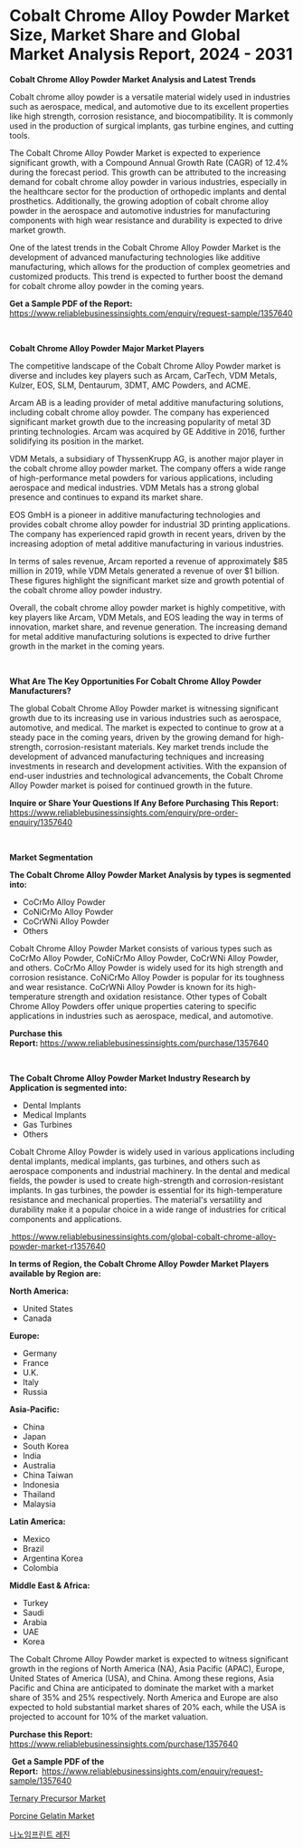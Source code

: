 <p><h1>Cobalt Chrome Alloy Powder Market Size, Market Share and Global Market Analysis Report, 2024 - 2031</h1></p><p><strong>Cobalt Chrome Alloy Powder Market Analysis and Latest Trends</strong></p>
<p><p>Cobalt chrome alloy powder is a versatile material widely used in industries such as aerospace, medical, and automotive due to its excellent properties like high strength, corrosion resistance, and biocompatibility. It is commonly used in the production of surgical implants, gas turbine engines, and cutting tools.</p><p>The Cobalt Chrome Alloy Powder Market is expected to experience significant growth, with a Compound Annual Growth Rate (CAGR) of 12.4% during the forecast period. This growth can be attributed to the increasing demand for cobalt chrome alloy powder in various industries, especially in the healthcare sector for the production of orthopedic implants and dental prosthetics. Additionally, the growing adoption of cobalt chrome alloy powder in the aerospace and automotive industries for manufacturing components with high wear resistance and durability is expected to drive market growth.</p><p>One of the latest trends in the Cobalt Chrome Alloy Powder Market is the development of advanced manufacturing technologies like additive manufacturing, which allows for the production of complex geometries and customized products. This trend is expected to further boost the demand for cobalt chrome alloy powder in the coming years.</p></p>
<p><strong>Get a Sample PDF of the Report:&nbsp;</strong> <a href="https://www.reliablebusinessinsights.com/enquiry/request-sample/1357640">https://www.reliablebusinessinsights.com/enquiry/request-sample/1357640</a></p>
<p>&nbsp;</p>
<p><strong>Cobalt Chrome Alloy Powder Major Market Players</strong></p>
<p><p>The competitive landscape of the Cobalt Chrome Alloy Powder market is diverse and includes key players such as Arcam, CarTech, VDM Metals, Kulzer, EOS, SLM, Dentaurum, 3DMT, AMC Powders, and ACME.</p><p>Arcam AB is a leading provider of metal additive manufacturing solutions, including cobalt chrome alloy powder. The company has experienced significant market growth due to the increasing popularity of metal 3D printing technologies. Arcam was acquired by GE Additive in 2016, further solidifying its position in the market.</p><p>VDM Metals, a subsidiary of ThyssenKrupp AG, is another major player in the cobalt chrome alloy powder market. The company offers a wide range of high-performance metal powders for various applications, including aerospace and medical industries. VDM Metals has a strong global presence and continues to expand its market share.</p><p>EOS GmbH is a pioneer in additive manufacturing technologies and provides cobalt chrome alloy powder for industrial 3D printing applications. The company has experienced rapid growth in recent years, driven by the increasing adoption of metal additive manufacturing in various industries.</p><p>In terms of sales revenue, Arcam reported a revenue of approximately $85 million in 2019, while VDM Metals generated a revenue of over $1 billion. These figures highlight the significant market size and growth potential of the cobalt chrome alloy powder industry.</p><p>Overall, the cobalt chrome alloy powder market is highly competitive, with key players like Arcam, VDM Metals, and EOS leading the way in terms of innovation, market share, and revenue generation. The increasing demand for metal additive manufacturing solutions is expected to drive further growth in the market in the coming years.</p></p>
<p>&nbsp;</p>
<p><strong>What Are The Key Opportunities For Cobalt Chrome Alloy Powder Manufacturers?</strong></p>
<p><p>The global Cobalt Chrome Alloy Powder market is witnessing significant growth due to its increasing use in various industries such as aerospace, automotive, and medical. The market is expected to continue to grow at a steady pace in the coming years, driven by the growing demand for high-strength, corrosion-resistant materials. Key market trends include the development of advanced manufacturing techniques and increasing investments in research and development activities. With the expansion of end-user industries and technological advancements, the Cobalt Chrome Alloy Powder market is poised for continued growth in the future.</p></p>
<p><strong>Inquire or Share Your Questions If Any Before Purchasing This Report:</strong> <a href="https://www.reliablebusinessinsights.com/enquiry/pre-order-enquiry/1357640">https://www.reliablebusinessinsights.com/enquiry/pre-order-enquiry/1357640</a></p>
<p>&nbsp;</p>
<p><strong>Market Segmentation</strong></p>
<p><strong>The Cobalt Chrome Alloy Powder Market Analysis by types is segmented into:</strong></p>
<p><ul><li>CoCrMo Alloy Powder</li><li>CoNiCrMo Alloy Powder</li><li>CoCrWNi Alloy Powder</li><li>Others</li></ul></p>
<p><p>Cobalt Chrome Alloy Powder Market consists of various types such as CoCrMo Alloy Powder, CoNiCrMo Alloy Powder, CoCrWNi Alloy Powder, and others. CoCrMo Alloy Powder is widely used for its high strength and corrosion resistance. CoNiCrMo Alloy Powder is popular for its toughness and wear resistance. CoCrWNi Alloy Powder is known for its high-temperature strength and oxidation resistance. Other types of Cobalt Chrome Alloy Powders offer unique properties catering to specific applications in industries such as aerospace, medical, and automotive.</p></p>
<p><strong>Purchase this Report:&nbsp;</strong><a href="https://www.reliablebusinessinsights.com/purchase/1357640">https://www.reliablebusinessinsights.com/purchase/1357640</a></p>
<p>&nbsp;</p>
<p><strong>The Cobalt Chrome Alloy Powder Market Industry Research by Application is segmented into:</strong></p>
<p><ul><li>Dental Implants</li><li>Medical Implants</li><li>Gas Turbines</li><li>Others</li></ul></p>
<p><p>Cobalt Chrome Alloy Powder is widely used in various applications including dental implants, medical implants, gas turbines, and others such as aerospace components and industrial machinery. In the dental and medical fields, the powder is used to create high-strength and corrosion-resistant implants. In gas turbines, the powder is essential for its high-temperature resistance and mechanical properties. The material's versatility and durability make it a popular choice in a wide range of industries for critical components and applications.</p></p>
<p><a href="https://www.reliablebusinessinsights.com/global-cobalt-chrome-alloy-powder-market-r1357640">&nbsp;https://www.reliablebusinessinsights.com/global-cobalt-chrome-alloy-powder-market-r1357640</a></p>
<p><strong>In terms of Region, the Cobalt Chrome Alloy Powder Market Players available by Region are:</strong></p>
<p>
    <p> <strong> North America: </strong>
        <ul>
            <li>United States</li>
            <li>Canada</li>
        </ul>
        </p> 
    <p> <strong> Europe: </strong>
        <ul>
            <li>Germany</li>
            <li>France</li>
            <li>U.K.</li>
            <li>Italy</li>
            <li>Russia</li>
        </ul>
        </p> 
    <p> <strong> Asia-Pacific: </strong>
        <ul>
            <li>China</li>
            <li>Japan</li>
            <li>South Korea</li>
            <li>India</li>
            <li>Australia</li>
            <li>China Taiwan</li>
            <li>Indonesia</li>
            <li>Thailand</li>
            <li>Malaysia</li>
        </ul>
        </p> 
    <p> <strong> Latin America: </strong>
        <ul>
            <li>Mexico</li>
            <li>Brazil</li>
            <li>Argentina Korea</li>
            <li>Colombia</li>
        </ul>
        </p> 
    <p> <strong> Middle East & Africa: </strong>
        <ul>
            <li>Turkey</li>
            <li>Saudi</li>
            <li>Arabia</li>
            <li>UAE</li>
            <li>Korea</li>
        </ul>
    </p>
    </p>
<p><p>The Cobalt Chrome Alloy Powder market is expected to witness significant growth in the regions of North America (NA), Asia Pacific (APAC), Europe, United States of America (USA), and China. Among these regions, Asia Pacific and China are anticipated to dominate the market with a market share of 35% and 25% respectively. North America and Europe are also expected to hold substantial market shares of 20% each, while the USA is projected to account for 10% of the market valuation.</p></p>
<p><strong>Purchase this Report: </strong><a href="https://www.reliablebusinessinsights.com/purchase/1357640">https://www.reliablebusinessinsights.com/purchase/1357640</a></p>
<p>&nbsp;<strong>Get a Sample PDF of the Report:&nbsp;&nbsp;</strong><a href="https://www.reliablebusinessinsights.com/enquiry/request-sample/1357640">https://www.reliablebusinessinsights.com/enquiry/request-sample/1357640</a></p>
<p><strong></strong></p>
<p><p><a href="https://github.com/Alonsoolds3wq1d81czn8rbol/Market-Research-Report-List-3/blob/main/ternary-precursor-market.md">Ternary Precursor Market</a></p><p><a href="https://github.com/yemakinde/Market-Research-Report-List-3/blob/main/porcine-gelatin-market.md">Porcine Gelatin Market</a></p><p><a href="https://medium.com/@elod.85/%EA%B8%80%EB%A1%9C%EB%B2%8C-%EB%82%98%EB%85%B8%EC%9E%84%ED%94%84%EB%A6%B0%ED%8A%B8-%EC%88%98%EC%A7%80-%EC%8B%9C%EC%9E%A5-%EB%B6%80%EB%AC%B8-%EC%9C%A0%ED%98%95-%EC%9D%91%EC%9A%A9-%EC%8B%9C%EC%9E%A5-%EC%B0%B8%EA%B0%80%EC%9E%90-%EC%A0%84%EB%9E%B5-%EC%A7%80%EC%97%AD%EB%B3%84-%EC%84%B1%EC%9E%A5-%EB%8F%99%ED%96%A5-%EB%B0%8F-%EB%AF%B8%EB%9E%98-%EC%A0%84%EB%A7%9D-2024-2031-95821886c833">나노임프린트 레진</a></p></p>